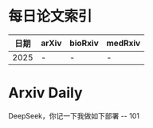 # 每日论文索引

| 日期 | arXiv | bioRxiv | medRxiv |
|------|-------|---------|---------|
| 2025 | - | - | - |





































































































































































































































































































































































































































































































































































# Arxiv Daily


DeepSeek，你记一下我做如下部署 -- 101
